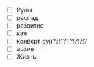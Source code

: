 - [ ] Руны
- [ ] распад
- [ ] развитие
- [ ] кач
- [ ] конверт рун??!"?!!?!?!?!?
- [ ] архив
- [ ] Жизнь